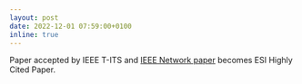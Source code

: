 ```yaml
---
layout: post
date: 2022-12-01 07:59:00+0100
inline: true
---
```


Paper accepted by IEEE T-ITS and [IEEE Network paper](https://doi.org/10.1109/MNET.011.2000303) becomes ESI Highly Cited Paper.


